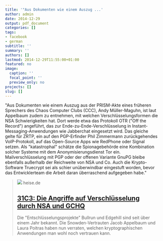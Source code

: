 ```yaml
---
title: '"Aus Dokumenten wie einem Auszug ...'
author: admin
date: 2014-12-29
output: pdf_document
categories: []
tags:
- facebook
- german
subtitle: ''
summary: ''
authors: []
lastmod: 2014-12-29T11:55:00+01:00
featured: no
image:
  caption: ''
  focal_point: ''
  preview_only: no
projects: []
slug: []
---
```

"Aus Dokumenten wie einem Auszug aus der PRISM-Akte eines früheren Sprechers des Chaos Computer Clubs (CCC), Andy Müller-Maguhn, ist laut Appelbaum zudem zu entnehmen, mit welchen Verschlüsselungsformen die NSA Schwierigkeiten hat. Dort werde etwa das Protokoll OTR ("Off the Record") angeführt, das zur Ende-zu-Ende-Verschlüsselung in Instant-Messaging-Anwendungen wie Jabberchat eingesetzt wird. Das gleiche gelte für ZRTP, ein auf den PGP-Erfinder Phil Zimmermann zurückgehendes VoIP-Protokoll, auf das Open-Source Apps wie RedPhone oder Signal setzen. Als "katastrophal" schätze die Spionagebehörde eine Kombination solcher Systeme mit dem Anonymisierungsdienst Tor ein. Mailverschlüsselung mit PGP oder der offenen Variante GnuPG bleibe ebenfalls außerhalb der Reichweite von NSA und Co. Auch die Krypto-Software Truecrypt sei als schier unüberwindbar eingestuft worden, bevor das Entwicklerteam die Arbeit daran überraschend aufgegeben habe."
> [![](https://heise.cloudimg.io/bound/1200x1200/q85.png-lossy-85.webp-lossy-85.foil1/_www-heise-de_/imgs/18/1/4/0/8/8/2/3/Poitras-719d0d02358297b0.jpeg)](http://www.heise.de/newsticker/meldung/31C3-Die-Angriffe-auf-Verschluesselung-durch-NSA-und-GCHQ-2507004.html)
> heise.de
> ## [31C3: Die Angriffe auf Verschlüsselung durch NSA und GCHQ](http://www.heise.de/newsticker/meldung/31C3-Die-Angriffe-auf-Verschluesselung-durch-NSA-und-GCHQ-2507004.html)
>
>Die "Entschlüsselungsprojekte" Bullrun und Edgehill sind seit über einem Jahr bekannt. Die Snowden-Vertrauten Jacob Appelbaum und Laura Poitras haben nun verraten, welchen kryptographischen Anwendungen man wohl noch vertrauen kann.

